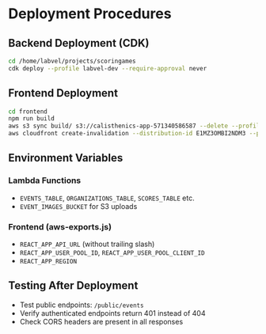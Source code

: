# Deployment Procedures

## Backend Deployment (CDK)
```bash
cd /home/labvel/projects/scoringames
cdk deploy --profile labvel-dev --require-approval never
```

## Frontend Deployment
```bash
cd frontend
npm run build
aws s3 sync build/ s3://calisthenics-app-571340586587 --delete --profile labvel-dev
aws cloudfront create-invalidation --distribution-id E1MZ3OMBI2NDM3 --paths "/*" --profile labvel-dev
```

## Environment Variables
### Lambda Functions
- `EVENTS_TABLE`, `ORGANIZATIONS_TABLE`, `SCORES_TABLE` etc.
- `EVENT_IMAGES_BUCKET` for S3 uploads

### Frontend (aws-exports.js)
- `REACT_APP_API_URL` (without trailing slash)
- `REACT_APP_USER_POOL_ID`, `REACT_APP_USER_POOL_CLIENT_ID`
- `REACT_APP_REGION`

## Testing After Deployment
- Test public endpoints: `/public/events`
- Verify authenticated endpoints return 401 instead of 404
- Check CORS headers are present in all responses
